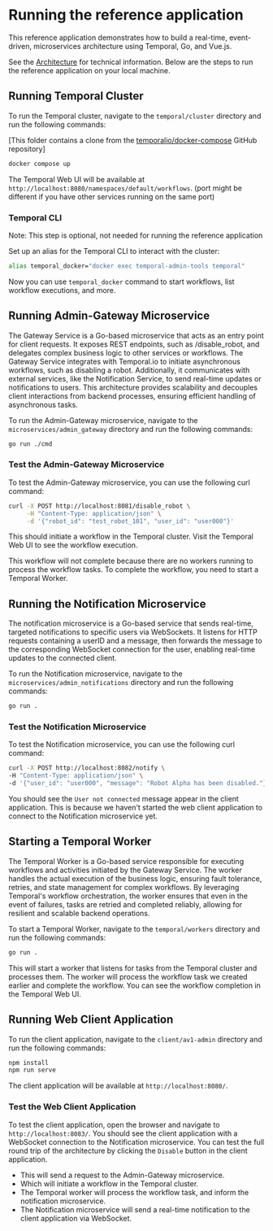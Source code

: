 # Running the reference application

This reference application demonstrates how to build a real-time, event-driven, microservices architecture using Temporal, Go, and Vue.js.

See the [Architecture](architecture.md) for technical information. Below are the steps to run the reference application on your local machine.

## Running Temporal Cluster

To run the Temporal cluster, navigate to the `temporal/cluster` directory and run the following commands:

[This folder contains a clone from the [temporalio/docker-compose](https://github.com/temporalio/docker-compose) GitHub repository]

```bash
docker compose up
```

The Temporal Web UI will be available at `http://localhost:8080/namespaces/default/workflows`. (port might be different if you have other services running on the same port)

### Temporal CLI

Note: This step is optional, not needed for running the reference application

Set up an alias for the Temporal CLI to interact with the cluster:

```bash
alias temporal_docker="docker exec temporal-admin-tools temporal"
```

Now you can use `temporal_docker` command to start workflows, list workflow executions, and more.

## Running Admin-Gateway Microservice

The Gateway Service is a Go-based microservice that acts as an entry point for client requests. It exposes REST endpoints, such as /disable_robot, and delegates complex business logic to other services or workflows. The Gateway Service integrates with Temporal.io to initiate asynchronous workflows, such as disabling a robot. Additionally, it communicates with external services, like the Notification Service, to send real-time updates or notifications to users. This architecture provides scalability and decouples client interactions from backend processes, ensuring efficient handling of asynchronous tasks.

To run the Admin-Gateway microservice, navigate to the `microservices/admin_gateway` directory and run the following commands:

```bash
go run ./cmd
```

### Test the Admin-Gateway Microservice

To test the Admin-Gateway microservice, you can use the following curl command:

```bash
curl -X POST http://localhost:8081/disable_robot \
     -H "Content-Type: application/json" \
     -d '{"robot_id": "test_robot_101", "user_id": "user000"}'
```

This should initiate a workflow in the Temporal cluster. Visit the Temporal Web UI to see the workflow execution.

This workflow will not complete because there are no workers running to process the workflow tasks. To complete the workflow, you need to start a Temporal Worker.

## Running the Notification Microservice

The notification microservice is a Go-based service that sends real-time, targeted notifications to specific users via WebSockets. It listens for HTTP requests containing a userID and a message, then forwards the message to the corresponding WebSocket connection for the user, enabling real-time updates to the connected client.

To run the Notification microservice, navigate to the `microservices/admin_notifications` directory and run the following commands:

```bash
go run .
```

### Test the Notification Microservice

To test the Notification microservice, you can use the following curl command:

```bash
curl -X POST http://localhost:8082/notify \
-H "Content-Type: application/json" \
-d '{"user_id": "user000", "message": "Robot Alpha has been disabled."}'
```

You should see the `User not connected` message appear in the client application. This is because we haven't started the web client application to connect to the Notification microservice yet.

## Starting a Temporal Worker

The Temporal Worker is a Go-based service responsible for executing workflows and activities initiated by the Gateway Service. The worker handles the actual execution of the business logic, ensuring fault tolerance, retries, and state management for complex workflows. By leveraging Temporal's workflow orchestration, the worker ensures that even in the event of failures, tasks are retried and completed reliably, allowing for resilient and scalable backend operations.

To start a Temporal Worker, navigate to the `temporal/workers` directory and run the following commands:

```bash
go run .
```

This will start a worker that listens for tasks from the Temporal cluster and processes them. The worker will process the workflow task we created earlier and complete the workflow. You can see the workflow completion in the Temporal Web UI.

## Running Web Client Application

To run the client application, navigate to the `client/av1-admin` directory and run the following commands:

```bash
npm install
npm run serve
```

The client application will be available at `http://localhost:8080/`.

### Test the Web Client Application

To test the client application, open the browser and navigate to `http://localhost:8083/`. You should see the client application with a WebSocket connection to the Notification microservice. You can test the full round trip of the architecture by clicking the `Disable` button in the client application.

- This will send a request to the Admin-Gateway microservice.
- Which will initiate a workflow in the Temporal cluster.
- The Temporal worker will process the workflow task, and inform the notification microservice.
- The Notification microservice will send a real-time notification to the client application via WebSocket.
